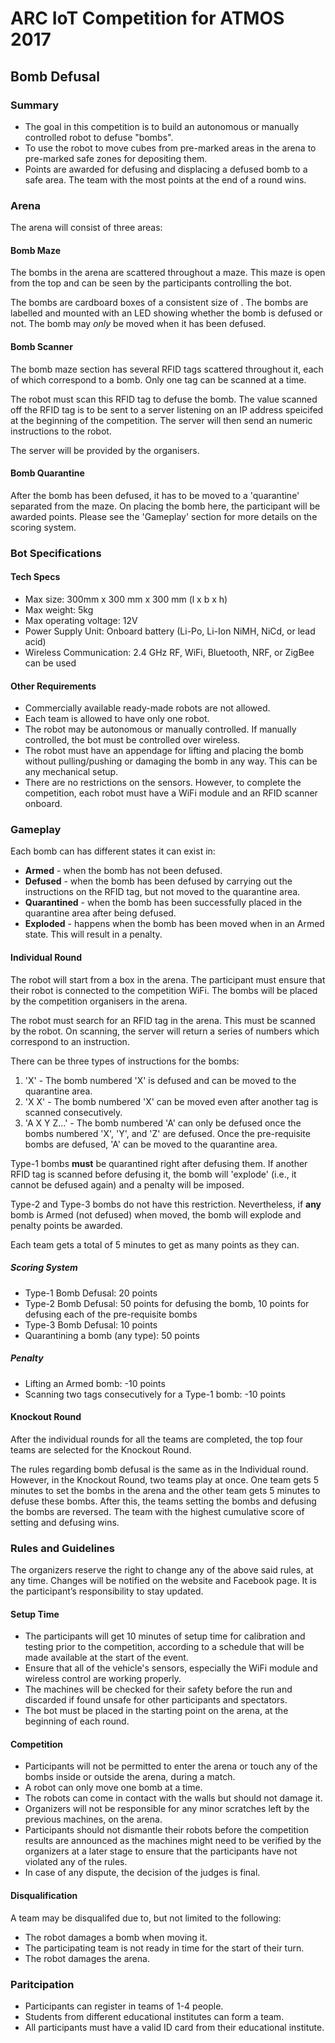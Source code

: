 # ARC IoT Competition for ATMOS 2017
## Bomb Defusal

### Summary

* The goal in this competition is to build an autonomous or manually controlled robot to defuse "bombs".
* To use the robot to move cubes from pre-marked areas in the arena to pre-marked safe zones for depositing them.
* Points are awarded for defusing and displacing a defused bomb to a safe area. The team with the most points at the end of a round wins.

### Arena

The arena will consist of three areas:

#### Bomb Maze

The bombs in the arena are scattered throughout a maze. This maze is open from the top and can be seen by the participants controlling the bot.

The bombs are cardboard boxes of a consistent size of <insert dim>. The bombs are labelled and mounted with an LED showing whether the bomb is defused or not. The bomb may *only* be moved when it has been defused.

#### Bomb Scanner

The bomb maze section has several RFID tags scattered throughout it, each of which correspond to a bomb. Only one tag can be scanned at a time.

The robot must scan this RFID tag to defuse the bomb. The value scanned off the RFID tag is to be sent to a server listening on an IP address speicifed at the beginning of the competition. The server will then send an numeric instructions to the robot.

The server will be provided by the organisers.

#### Bomb Quarantine

After the bomb has been defused, it has to be moved to a 'quarantine' separated from the maze. On placing the bomb here, the participant will be awarded points. Please see the 'Gameplay' section for more details on the scoring system.

<insert image of arena>

### Bot Specifications

#### Tech Specs

* Max size: 300mm x 300 mm x 300 mm (l x b x h)
* Max weight: 5kg
* Max operating voltage: 12V
* Power Supply Unit: Onboard battery (Li-Po, Li-Ion NiMH, NiCd, or lead acid)
* Wireless Communication: 2.4 GHz RF, WiFi, Bluetooth, NRF, or ZigBee can be used

#### Other Requirements

* Commercially available ready-made robots are not allowed.
* Each team is allowed to have only one robot.
* The robot may be autonomous or manually controlled. If manually controlled, the bot must be controlled over wireless.
* The robot must have an appendage for lifting and placing the bomb without pulling/pushing or damaging the bomb in any way. This can be any mechanical setup.
* There are no restrictions on the sensors. However, to complete the competition, each robot must have a WiFi module and an RFID scanner onboard.

### Gameplay

Each bomb can has different states it can exist in:

* **Armed** - when the bomb has not been defused.
* **Defused** - when the bomb has been defused by carrying out the instructions on the RFID tag, but not moved to the quarantine area.
* **Quarantined** - when the bomb has been successfully placed in the quarantine area after being defused.
* **Exploded** - happens when the bomb has been moved when in an Armed state. This will result in a penalty.

#### Individual Round

The robot will start from a box in the arena. The participant must ensure that their robot is connected to the competition WiFi. The bombs will be placed by the competition organisers in the arena.

The robot must search for an RFID tag in the arena. This must be scanned by the robot. On scanning, the server will return a series of numbers which correspond to an instruction.

There can be three types of instructions for the bombs:

1. 'X' - The bomb numbered 'X' is defused and can be moved to the quarantine area.
2. 'X X' - The bomb numbered 'X' can be moved even after another tag is scanned consecutively.
3. 'A X Y Z...' - The bomb numbered 'A' can only be defused once the bombs numbered 'X', 'Y', and 'Z' are defused. Once the pre-requisite bombs are defused, 'A' can be moved to the quarantine area.

Type-1 bombs **must** be quarantined right after defusing them. If another RFID tag is scanned before defusing it, the bomb will 'explode' (i.e., it cannot be defused again) and a penalty will be imposed.

Type-2 and Type-3 bombs do not have this restriction. Nevertheless, if **any** bomb is Armed (not defused) when moved, the bomb will explode and penalty points be awarded.

Each team gets a total of 5 minutes to get as many points as they can.

##### Scoring System

* Type-1 Bomb Defusal: 20 points
* Type-2 Bomb Defusal: 50 points for defusing the bomb, 10 points for defusing each of the pre-requisite bombs
* Type-3 Bomb Defusal: 10 points
* Quarantining a bomb (any type): 50 points

##### Penalty

* Lifting an Armed bomb: -10 points
* Scanning two tags consecutively for a Type-1 bomb: -10 points

#### Knockout Round

After the individual rounds for all the teams are completed, the top four teams are selected for the Knockout Round.

The rules regarding bomb defusal is the same as in the Individual round. However, in the Knockout Round, two teams play at once. One team gets 5 minutes to set the bombs in the arena and the other team gets 5 minutes to defuse these bombs. After this, the teams setting the bombs and defusing the bombs are reversed. The team with the highest cumulative score of setting and defusing wins.

### Rules and Guidelines

The organizers reserve the right to change any of the above said rules, at any time.
Changes will be notified on the website and Facebook page. It is the participant’s
responsibility to stay updated.

#### Setup Time

* The participants will get 10 minutes of setup time for calibration and testing prior to the competition, according to a schedule that will be made available at the start of the event.
* Ensure that all of the vehicle's sensors, especially the WiFi module and wireless control are working properly.
* The machines will be checked for their safety before the run and discarded if found unsafe for other participants and spectators.
* The bot must be placed in the starting point on the arena, at the beginning of each round.

#### Competition

* Participants will not be permitted to enter the arena or touch any of the bombs inside or outside the arena, during a match.
* A robot can only move one bomb at a time.
* The robots can come in contact with the walls but should not damage it.
* Organizers will not be responsible for any minor scratches left by the previous machines, on the arena.
* Participants should not dismantle their robots before the competition results are announced as the machines might need to be verified by the organizers at a later stage to ensure that the participants have not violated any of the rules.
* In case of any dispute, the decision of the judges is final.

#### Disqualification

A team may be disqualifed due to, but not limited to the following:
* The robot damages a bomb when moving it.
* The participating team is not ready in time for the start of their turn.
* The robot damages the arena.

### Paritcipation
* Participants can register in teams of 1-4 people.
* Students from different educational institutes can form a team.
* All participants must have a valid ID card from their educational institute.

